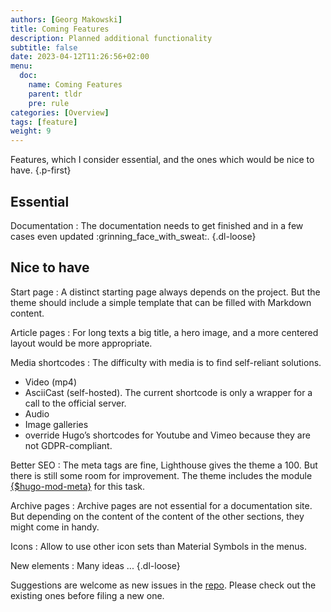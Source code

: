 ```yaml
---
authors: [Georg Makowski]
title: Coming Features
description: Planned additional functionality 
subtitle: false
date: 2023-04-12T11:26:56+02:00 
menu:
  doc:
    name: Coming Features
    parent: tldr
    pre: rule
categories: [Overview]
tags: [feature]
weight: 9
---
```


Features, which I consider essential, and the ones which would be nice to have.
{.p-first}
<!--more-->

## Essential

Documentation
: The documentation needs to get finished and in a few cases even updated :grinning_face_with_sweat:.
{.dl-loose}

## Nice to have

Start page
: A distinct starting page always depends on the project. But the theme should include a simple template that can be filled with Markdown content.

Article pages
: For long texts a big title, a hero image, and a more centered layout would be more appropriate.

Media shortcodes
: The difficulty with media is to find self-reliant solutions.
  - Video (mp4)
  - AsciiCast (self-hosted). The current shortcode is only a wrapper for a call to the official server.
  - Audio 
  - Image galleries
  - override Hugo’s shortcodes for Youtube and Vimeo because they are not GDPR-compliant.

Better SEO
: The meta tags are fine, Lighthouse gives the theme a 100. But there is still some room for improvement. The theme includes the module [{$hugo-mod-meta}](https://github.com/bowman2001/hugo-mod-meta) for this task.

Archive pages
: Archive pages are not essential for a documentation site. But depending on the content of the content of the other sections, they might come in handy.

Icons
: Allow to use other icon sets than Material Symbols in the menus.

New elements
: Many ideas ...
{.dl-loose}

Suggestions are welcome as new issues in the [repo](https://github.com/bowman2001/perplex). Please check out the existing ones before filing a new one.